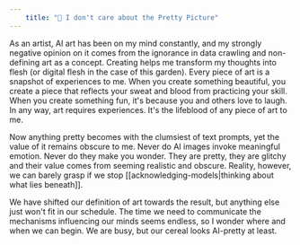 ```yaml
---
    title: "🐢 I don't care about the Pretty Picture"
---
```

As an artist, AI art has been on my mind constantly, and my strongly negative opinion on it comes from the ignorance in data crawling and non-defining art as a concept. Creating helps me transform my thoughts into flesh (or digital flesh in the case of this garden). Every piece of art is a snapshot of experiences to me. When you create something beautiful, you create a piece that reflects your sweat and blood from practicing your skill. When you create something fun, it's because you and others love to laugh. In any way, art requires experiences. It's the lifeblood of any piece of art to me.

Now anything pretty becomes with the clumsiest of text prompts, yet the value of it remains obscure to me. Never do AI images invoke meaningful emotion. Never do they make you wonder. They are pretty, they are glitchy and their value comes from seeming realistic and obscure. Reality, however, we can barely grasp if we stop [[acknowledging-models|thinking about what lies beneath]].

We have shifted our definition of art towards the result, but anything else just won't fit in our schedule. The time we need to communicate the mechanisms influencing our minds seems endless, so I wonder where and when we can begin. We are busy, but our cereal looks AI-pretty at least.